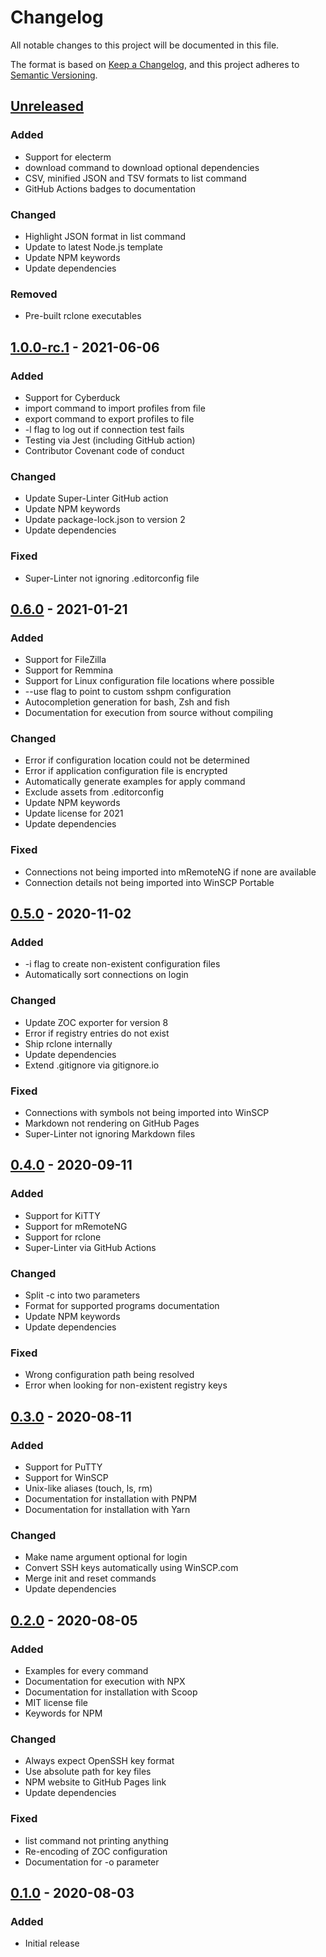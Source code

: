 <!-- markdownlint-disable MD024 -->

# Changelog

All notable changes to this project will be documented in this file.

The format is based on [Keep a Changelog](https://keepachangelog.com/en/1.0.0/), and this project adheres to [Semantic Versioning](https://semver.org/spec/v2.0.0.html).

## [Unreleased]

### Added

- Support for electerm
- download command to download optional dependencies
- CSV, minified JSON and TSV formats to list command
- GitHub Actions badges to documentation

### Changed

- Highlight JSON format in list command
- Update to latest Node.js template
- Update NPM keywords
- Update dependencies

### Removed

- Pre-built rclone executables

## [1.0.0-rc.1] - 2021-06-06

### Added

- Support for Cyberduck
- import command to import profiles from file
- export command to export profiles to file
- -l flag to log out if connection test fails
- Testing via Jest (including GitHub action)
- Contributor Covenant code of conduct

### Changed

- Update Super-Linter GitHub action
- Update NPM keywords
- Update package-lock.json to version 2
- Update dependencies

### Fixed

- Super-Linter not ignoring .editorconfig file

## [0.6.0] - 2021-01-21

### Added

- Support for FileZilla
- Support for Remmina
- Support for Linux configuration file locations where possible
- --use flag to point to custom sshpm configuration
- Autocompletion generation for bash, Zsh and fish
- Documentation for execution from source without compiling

### Changed

- Error if configuration location could not be determined
- Error if application configuration file is encrypted
- Automatically generate examples for apply command
- Exclude assets from .editorconfig
- Update NPM keywords
- Update license for 2021
- Update dependencies

### Fixed

- Connections not being imported into mRemoteNG if none are available
- Connection details not being imported into WinSCP Portable

## [0.5.0] - 2020-11-02

### Added

- -i flag to create non-existent configuration files
- Automatically sort connections on login

### Changed

- Update ZOC exporter for version 8
- Error if registry entries do not exist
- Ship rclone internally
- Update dependencies
- Extend .gitignore via gitignore.io

### Fixed

- Connections with symbols not being imported into WinSCP
- Markdown not rendering on GitHub Pages
- Super-Linter not ignoring Markdown files

## [0.4.0] - 2020-09-11

### Added

- Support for KiTTY
- Support for mRemoteNG
- Support for rclone
- Super-Linter via GitHub Actions

### Changed

- Split -c into two parameters
- Format for supported programs documentation
- Update NPM keywords
- Update dependencies

### Fixed

- Wrong configuration path being resolved
- Error when looking for non-existent registry keys

## [0.3.0] - 2020-08-11

### Added

- Support for PuTTY
- Support for WinSCP
- Unix-like aliases (touch, ls, rm)
- Documentation for installation with PNPM
- Documentation for installation with Yarn

### Changed

- Make name argument optional for login
- Convert SSH keys automatically using WinSCP.com
- Merge init and reset commands
- Update dependencies

## [0.2.0] - 2020-08-05

### Added

- Examples for every command
- Documentation for execution with NPX
- Documentation for installation with Scoop
- MIT license file
- Keywords for NPM

### Changed

- Always expect OpenSSH key format
- Use absolute path for key files
- NPM website to GitHub Pages link
- Update dependencies

### Fixed

- list command not printing anything
- Re-encoding of ZOC configuration
- Documentation for -o parameter

## [0.1.0] - 2020-08-03

### Added

- Initial release

[unreleased]: https://github.com/TheLastZombie/sshpm/compare/1.0.0-rc.1...HEAD
[1.0.0-rc.1]: https://github.com/TheLastZombie/sshpm/releases/tag/1.0.0-rc.1
[0.6.0]: https://github.com/TheLastZombie/sshpm/releases/tag/0.6.0
[0.5.0]: https://github.com/TheLastZombie/sshpm/releases/tag/0.5.0
[0.4.0]: https://github.com/TheLastZombie/sshpm/releases/tag/0.4.0
[0.3.0]: https://github.com/TheLastZombie/sshpm/releases/tag/0.3.0
[0.2.0]: https://github.com/TheLastZombie/sshpm/releases/tag/0.2.0
[0.1.0]: https://github.com/TheLastZombie/sshpm/releases/tag/0.1.0
